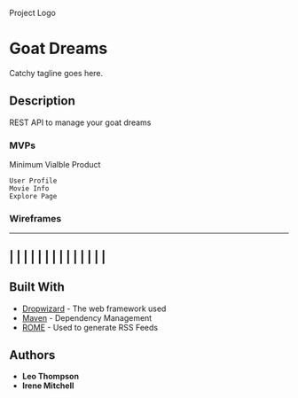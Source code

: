 Project Logo

# Goat Dreams

Catchy tagline goes here.

## Description

REST API to manage your goat dreams

### MVPs

Minimum Vialble Product

```
User Profile
Movie Info
Explore Page
```

### Wireframes

____________
|          |
|          |
|          |
|          |
|          |
|          |
|          |
------------

## Built With

* [Dropwizard](http://www.dropwizard.io/1.0.2/docs/) - The web framework used
* [Maven](https://maven.apache.org/) - Dependency Management
* [ROME](https://rometools.github.io/rome/) - Used to generate RSS Feeds

## Authors

* **Leo Thompson**
* **Irene Mitchell**

